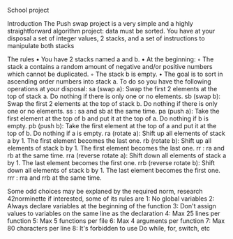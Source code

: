 School project

Introduction
The Push swap project is a very simple and a highly straightforward algorithm project:
data must be sorted.
You have at your disposal a set of integer values, 2 stacks, and a set of instructions
to manipulate both stacks

The rules
• You have 2 stacks named a and b.
• At the beginning:
◦ The stack a contains a random amount of negative and/or positive numbers
which cannot be duplicated.
◦ The stack b is empty.
• The goal is to sort in ascending order numbers into stack a. To do so you have the
following operations at your disposal:
sa (swap a): Swap the first 2 elements at the top of stack a.
Do nothing if there is only one or no elements.
sb (swap b): Swap the first 2 elements at the top of stack b.
Do nothing if there is only one or no elements.
ss : sa and sb at the same time.
pa (push a): Take the first element at the top of b and put it at the top of a.
Do nothing if b is empty.
pb (push b): Take the first element at the top of a and put it at the top of b.
Do nothing if a is empty.
ra (rotate a): Shift up all elements of stack a by 1.
The first element becomes the last one.
rb (rotate b): Shift up all elements of stack b by 1.
The first element becomes the last one.
rr : ra and rb at the same time.
rra (reverse rotate a): Shift down all elements of stack a by 1.
The last element becomes the first one.
rrb (reverse rotate b): Shift down all elements of stack b by 1.
The last element becomes the first one.
rrr : rra and rrb at the same time.

Some odd choices may be explaned by the required norm, research 42norminette if interested, some of its rules are 
1: No global variables
2: Always declare variables at the beginning of the function
3: Don't assign values to variables on the same line as the declaration
4: Max 25 lines per function
5: Max 5 functions per file
6: Max 4 arguments per function
7: Max 80 characters per line
8: It's forbidden to use Do while, for, switch, etc
